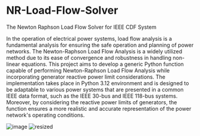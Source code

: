 # NR-Load-Flow-Solver
The Newton Raphson Load Flow Solver for IEEE CDF System


In the operation of electrical power systems, load flow analysis is a fundamental analysis for 
ensuring the safe operation and planning of power networks. The Newton-Raphson Load 
Flow Analysis is a widely utilized method due to its ease of convergence and robustness in 
handling non-linear equations. This project aims to develop a generic Python function 
capable of performing Newton-Raphson Load Flow Analysis while incorporating generator 
reactive power limit considerations. The implementation takes place in Python 3.12 
environment and is designed to be adaptable to various power systems that are presented in 
a common IEEE data format, such as the IEEE 30-bus and IEEE 118-bus systems. Moreover, by 
considering the reactive power limits of generators, the function ensures a more realistic and 
accurate representation of the power network's operating conditions.


![image](https://github.com/user-attachments/assets/a0a84b72-08b2-4fa6-a84a-b3f1298cf874)
![resized](https://github.com/user-attachments/assets/a8471566-2de8-4642-92b8-8521390b6342)
